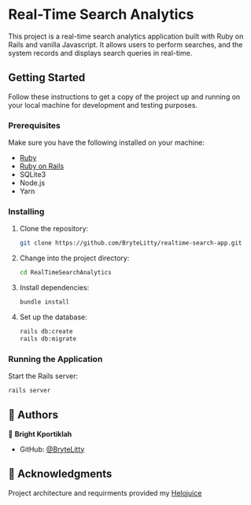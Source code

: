 # Real-Time Search Analytics

This project is a real-time search analytics application built with Ruby on Rails and vanilla Javascript. It allows users to perform searches, and the system records and displays search queries in real-time. 

## Getting Started

Follow these instructions to get a copy of the project up and running on your local machine for development and testing purposes.

### Prerequisites

Make sure you have the following installed on your machine:

- [Ruby](https://www.ruby-lang.org/en/documentation/installation/)
- [Ruby on Rails](https://guides.rubyonrails.org/getting_started.html#installing-rails)
- SQLite3
- Node.js
- Yarn 

### Installing

1. Clone the repository:

    ```bash
    git clone https://github.com/BryteLitty/realtime-search-app.git
    ```

2. Change into the project directory:

    ```bash
    cd RealTimeSearchAnalytics
    ```

3. Install dependencies:

    ```bash
    bundle install
    ```

4. Set up the database:

    ```bash
    rails db:create
    rails db:migrate
    ```

### Running the Application

Start the Rails server:

```bash
rails server
```
## 👥 Authors <a name="authors"></a>

👤 **Bright Kportiklah**

- GitHub: [@BryteLitty](https://github.com/BryteLitty)

## 🙏 Acknowledgments <a name="acknowledgements"></a>

Project architecture and requirments provided my [Helojuice](https://helpjuice.com/)

